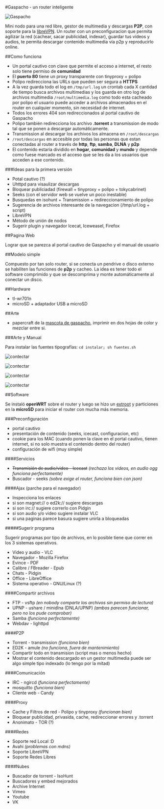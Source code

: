 #Gaspacho - un router inteligente

![Gaspacho](manual/exportados/mascota_320.png)

Mini nodo para una red libre, gestor de multimedia y descargas **P2P**, con soporte para la [libreVPN](http://librevpn.org.ar).
Un router con un preconfiguracion que permita agilizar la red (cachear, sacar publicidad, indexar), guardar tus vídeos y audios, te permita descargar contenido multimedia vía p2p y reproducirlo  online.

##Como funciona

* Un portal cautivo con clave que permite el acceso a internet, el resto solo tiene permiso de **comunidad**
* El **puerto 80** tiene un proxy transparente con tinyproxy + polipo 
* Polipo redirecciona las URLs que pueden ser segura a **HTTPS**
* A la vez guarda todo el log en `/tmp/url.log` un crontab cada X cantidad de tiempo busca archivos multimedias y los guarda en otro log de archivos multimedia `/root/multimedia.log` como todo esta cacheado por polipo el usuario puede acceder a archivos almacenados en el router en cualquier momento, sin necesidad de internet.
* Todos los errores 404 son redireccionados al portal cautivo de Gaspacho
* Polipo también redirecciona los archivo **.torrent** a transmission de modo tal que se ponen a descargar automáticamente.
* Transmission al descargar los archivos los almacena en `/root/descargas`
* `/root/descargas` en accesible por todas las personas que estan conectadas al router a través de **http**, **ftp**, **samba**, **DLNA** y **p2p**
* El contenido estaría dividido en **hogar**, **comunidad** y **mundo** y depende como fuese marcado es el acceso que se les da a los usuarios que acceden a ese contenido.

###Ideas para la primera versión

* Potal cautivo (?)
* Uhttpd para visaulizar descargas
* Bloquear publiciadad (firewall + tinyproxy + polipo + tokycabrinet)
* Seeks (con el servidor web se vuelve  un poco inestable)
* Busquedas en isohunt + Transmission + redireccionamiento de polipo
* Sugerencia de archivos interesante de la navegacion (/tmp/url.log + script)
* LibreVPN
* Método de unión de nodos
* Sugerir plugin y navegador Icecat, Iceweasel, Firefox

##Pagina Web

Lograr que se parezca al portal cautivo de Gaspacho y el manual de usuario

##Modelo simple

Compuesto por tan solo router, si se conecta un pendrive o disco externo se habiliten las funciones de **p2p** y cacheo. La idea es tener todo el software comprimido y que se descomprima y monte automáticamente al conectar un disco.

##Hardware

* tl-wr701n
* microSD + adaptador USB a microSD

##Arte

* papercraft de la [mascota de gaspacho](manual/papercraft.svg), imprimir en dos hojas de color y mezclar entre si.

###Arte y Manual

Para instalar las fuentes tipografías: `cd instalar; sh fuentes.sh`

![contectar](manual/exportados/gaspacho_conectarlo.png)

![contectar](manual/exportados/gaspacho_manual_basico.png)

![contectar](manual/exportados/gaspacho_red.png)

![contectar](manual/exportados/gaspacho_papercraft.png)

##Software

Se instaló **openWRT** sobre el router y luego se hizo un [extroot](http://wiki.openwrt.org/doc/howto/extroot) y particiones en la **microSD** para iniciar el router con mucha más memoria.

###Preconfiguración

* portal cautivo
 * presentación de contenido (seeks, icecast, configuracion, etc)
 * cookie para los MAC (cuando ponen la clave en el portal cautivo, tienen internet, si no solo muestra el contenido dentro del router)
* configuración de wifi (muy simple)

####Servicios

* <s>Transmisión de audio/video - Icecast</s> _(rechaza los videos, en audio ogg funciona perfectamente)_
* Buscador - seeks _(sobre exige el router, funciona bien con json)_

####Ajax (parche para el navegador)

* Inspecciona los enlaces 
 * si son magnet:// o ed2k:// sugiere descargas
 * si son irc:// sugiere correrlo con Pidgin
 * si son audio y/o video sugiere instalar VLC
 * si una paginas parece basura sugiere unirla a bloqueadas

#####Sugerir programa

Sugerir programas por tipo de archivos, en lo posible tiene que correr en los 3 sistemas operativos.

* Video y audio - VLC
* Navegador - Mozilla Firefox
* Evince - PDF
* Calibre / FBreader - Epub
* Chats - Pidgin
* Office - LibreOffice
* Sistema operativo - GNU/Linux (?)

####Compartir archivos

* FTP - vsftp _(en nobody comparte los archivos sin permiso de lectura)_
* UPNP - ushare / minidlna (DNLA/UPNP) _(ambos parecen funcionar, pero no los pude comprobar)_
* Samba _(funciona perfectamente)_
* Webdav - lighttpd

####P2P

* Torrent - transmission _(funciona bien)_
* ED2K - amule _(no funciona, fuera de mantenimiento)_
* Compartir todo en transmision (script mas o menos hecho)
* Mostrar el contenido descargado en un gestor multimedia puede ser algo simple tipo indexado (lo tengo por la mitad)

####Comunicación

* IRC - ngircd _(funciona perfectamente)_
* mosquitto _(funciona bien)_
* Cliente web - Candy

####Proxy

* Cache y Filtros de red - Polipo y tinyproxy _(funcionan bien)_
 * Bloquear publicidad, privasida, cache, redireccionar errores y .torrent
* Anonimato - TOR (?)

####Redes

* Soporte red Local :D
 * Avahi _(problemas con mdns)_
* Soporte LibreVPN
* Soporte Redes Libres

####Nubes

* Buscador de torrent - IsoHunt
* Buscadores y embed mejorados
 * Archive Internet
 * Vimeo
 * Youtube
 * VK

